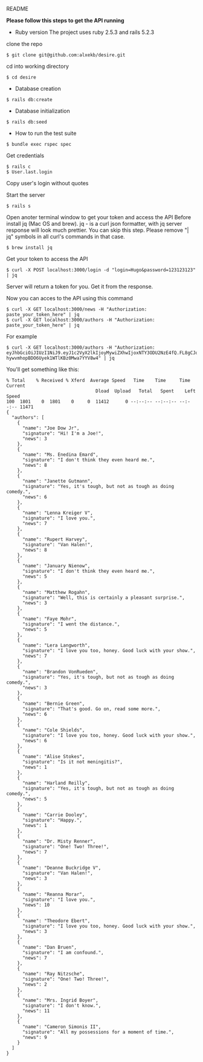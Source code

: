 README

__Please follow this steps to get the API running__

* Ruby version
The project uses ruby 2.5.3 and rails 5.2.3

clone the repo
```
$ git clone git@github.com:alxekb/desire.git
```

cd into working directory
```
$ cd desire
```

* Database creation
```
$ rails db:create
```

* Database initialization
```
$ rails db:seed
```

* How to run the test suite
```
$ bundle exec rspec spec
```

Get credentials
```
$ rails c
$ User.last.login
```
Copy user's login without quotes

Start the server
```
$ rails s
```

Open anoter terminal window to get your token and access the API
Before install jq (Mac OS and brew). jq - is a curl json formatter, with jq server response will look much prettier. You can skip this step. Please remove "| jq" symbols in all curl's commands in that case. 
```
$ brew install jq
```

Get your token to access the API
```
$ curl -X POST localhost:3000/login -d "login=Hugo&password=123123123" | jq
```

Server will return a token for you. Get it from the response.

Now you can acces to the API using this command
```
$ curl -X GET localhost:3000/news -H "Authorization: paste_your_token_here" | jq
$ curl -X GET localhost:3000/authors -H "Authorization: paste_your_token_here" | jq
```

For example
```
$ curl -X GET localhost:3000/authors -H "Authorization: eyJhbGciOiJIUzI1NiJ9.eyJ1c2VyX2lkIjoyMywiZXhwIjoxNTY3ODU2NzE4fQ.FL8gCJqZ-hywvmhopBDO6Uyek1WTlKBz0Mwa7YYV8w4" | jq
```

You'll get something like this:
```
% Total    % Received % Xferd  Average Speed   Time    Time     Time  Current
                                 Dload  Upload   Total   Spent    Left  Speed
100  1801    0  1801    0     0  11412      0 --:--:-- --:--:-- --:--:-- 11471
{
  "authors": [
    {
      "name": "Joe Dow Jr",
      "signature": "Hi! I'm a Joe!",
      "news": 3
    },
    {
      "name": "Ms. Enedina Emard",
      "signature": "I don't think they even heard me.",
      "news": 8
    },
    {
      "name": "Janette Gutmann",
      "signature": "Yes, it's tough, but not as tough as doing comedy.",
      "news": 6
    },
    {
      "name": "Lenna Kreiger V",
      "signature": "I love you.",
      "news": 7
    },
    {
      "name": "Rupert Harvey",
      "signature": "Van Halen!",
      "news": 8
    },
    {
      "name": "January Nienow",
      "signature": "I don't think they even heard me.",
      "news": 5
    },
    {
      "name": "Matthew Rogahn",
      "signature": "Well, this is certainly a pleasant surprise.",
      "news": 3
    },
    {
      "name": "Faye Mohr",
      "signature": "I went the distance.",
      "news": 5
    },
    {
      "name": "Lera Langworth",
      "signature": "I love you too, honey. Good luck with your show.",
      "news": 7
    },
    {
      "name": "Brandon VonRueden",
      "signature": "Yes, it's tough, but not as tough as doing comedy.",
      "news": 3
    },
    {
      "name": "Bernie Green",
      "signature": "That's good. Go on, read some more.",
      "news": 6
    },
    {
      "name": "Cole Shields",
      "signature": "I love you too, honey. Good luck with your show.",
      "news": 6
    },
    {
      "name": "Alise Stokes",
      "signature": "Is it not meningitis?",
      "news": 1
    },
    {
      "name": "Harland Reilly",
      "signature": "Yes, it's tough, but not as tough as doing comedy.",
      "news": 5
    },
    {
      "name": "Carrie Dooley",
      "signature": "Happy.",
      "news": 1
    },
    {
      "name": "Dr. Misty Renner",
      "signature": "One! Two! Three!",
      "news": 7
    },
    {
      "name": "Deanne Buckridge V",
      "signature": "Van Halen!",
      "news": 3
    },
    {
      "name": "Reanna Morar",
      "signature": "I love you.",
      "news": 10
    },
    {
      "name": "Theodore Ebert",
      "signature": "I love you too, honey. Good luck with your show.",
      "news": 3
    },
    {
      "name": "Dan Bruen",
      "signature": "I am confound.",
      "news": 7
    },
    {
      "name": "Ray Nitzsche",
      "signature": "One! Two! Three!",
      "news": 2
    },
    {
      "name": "Mrs. Ingrid Boyer",
      "signature": "I don't know.",
      "news": 11
    },
    {
      "name": "Cameron Simonis II",
      "signature": "All my possessions for a moment of time.",
      "news": 9
    }
  ]
}
```
